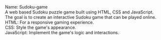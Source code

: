 Name: Sudoku-game
<br>
A web based Sudoku puzzle game built using HTML, CSS and JavaScript.
<br>
The goal is to create an interactive Sudoku game that can be played online.
<br>
HTML: For a responsive gaming experience. 
<br> 
CSS: Style the game's appearance.
<br>
JavaScript: Implement the game's logic and interactions. 
